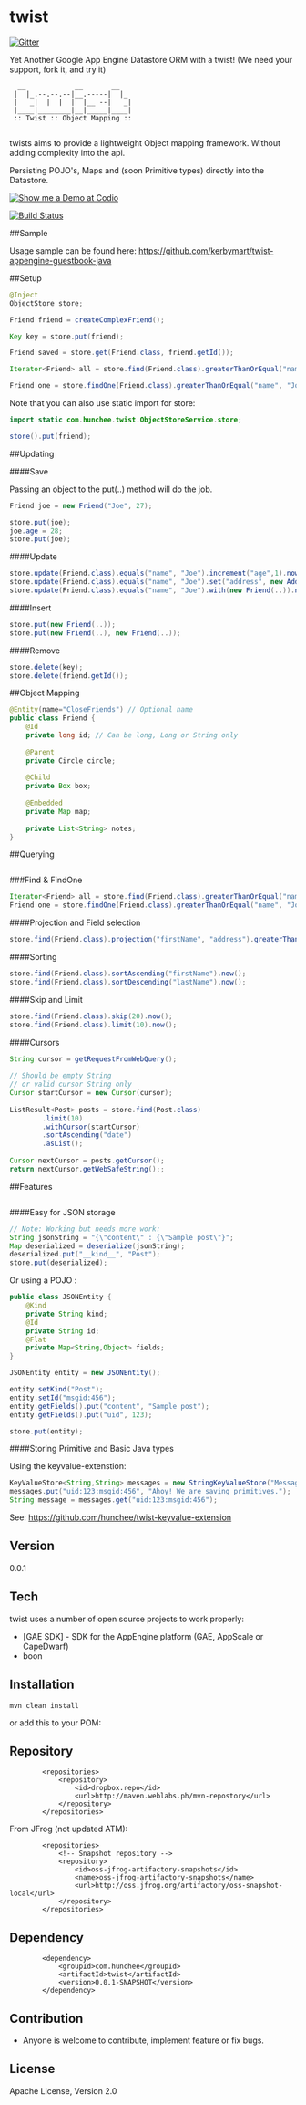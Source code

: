 twist
=====

[![Gitter](https://badges.gitter.im/Join%20Chat.svg)](https://gitter.im/hunchee/twist?utm_source=badge&utm_medium=badge&utm_campaign=pr-badge&utm_content=badge)

Yet Another Google App Engine Datastore ORM with a twist! (We need your support, fork it, and try it)

```
  __            __       __   
 |  |_.--.--.--|__.-----|  |_ 
 |   _|  |  |  |  |__ --|   _|
 |____|________|__|_____|____|
 :: Twist :: Object Mapping ::
                                
```
                                                           
twists aims to provide a lightweight Object mapping framework. Without adding complexity into the api.

Persisting POJO's, Maps and (soon Primitive types) directly into the Datastore.

[![Show me a Demo at Codio](https://codio-public.s3.amazonaws.com/sharing/demo-in-ide.png)](https://codio.com/kerbymart/twist)

[![Build Status](https://travis-ci.org/hunchee/twist.svg?branch=master)](https://travis-ci.org/hunchee/twist)

##Sample

Usage sample can be found here: https://github.com/kerbymart/twist-appengine-guestbook-java

##Setup

```java
@Inject
ObjectStore store;

Friend friend = createComplexFriend();

Key key = store.put(friend);

Friend saved = store.get(Friend.class, friend.getId()); 

Iterator<Friend> all = store.find(Friend.class).greaterThanOrEqual("name", "Joe").now();

Friend one = store.findOne(Friend.class).greaterThanOrEqual("name", "Joe").now();
```

Note that you can also use static import for store:

```java
import static com.hunchee.twist.ObjectStoreService.store;

store().put(friend);
```

##Updating

####Save

Passing an object to the put(..) method will do the job.

```java
Friend joe = new Friend("Joe", 27);

store.put(joe);
joe.age = 28;
store.put(joe);
```

####Update
```java
store.update(Friend.class).equals("name", "Joe").increment("age",1).now();
store.update(Friend.class).equals("name", "Joe").set("address", new Address(...)).now();
store.update(Friend.class).equals("name", "Joe").with(new Friend(..)).now();
```

####Insert
```java
store.put(new Friend(..));
store.put(new Friend(..), new Friend(..));
```

####Remove
```java
store.delete(key);
store.delete(friend.getId());
```

##Object Mapping
```java
@Entity(name="CloseFriends") // Optional name
public class Friend {
    @Id
    private long id; // Can be long, Long or String only
    
    @Parent
    private Circle circle;
    
    @Child
    private Box box;
    
    @Embedded
    private Map map;
    
    private List<String> notes; 
}
```


##Querying
```java
```

###Find & FindOne
```java
Iterator<Friend> all = store.find(Friend.class).greaterThanOrEqual("name", "Joe").now();
Friend one = store.findOne(Friend.class).greaterThanOrEqual("name", "Joe").now();
```

####Projection and Field selection
```java
store.find(Friend.class).projection("firstName", "address").greaterThanOrEqual("name", "Joe").now();
```

####Sorting
```java
store.find(Friend.class).sortAscending("firstName").now();
store.find(Friend.class).sortDescending("lastName").now();
```

####Skip and Limit
```java
store.find(Friend.class).skip(20).now();
store.find(Friend.class).limit(10).now();
```
####Cursors

```java
String cursor = getRequestFromWebQuery();
	
// Should be empty String 
// or valid cursor String only
Cursor startCursor = new Cursor(cursor);
        
ListResult<Post> posts = store.find(Post.class)
       	.limit(10)
        .withCursor(startCursor) 
        .sortAscending("date")
        .asList();
                
Cursor nextCursor = posts.getCursor();
return nextCursor.getWebSafeString();;       
```

##Features
```java
```

####Easy for JSON storage

```java
// Note: Working but needs more work:
String jsonString = "{\"content\" : {\"Sample post\"}";
Map deserialized = deserialize(jsonString);
deserialized.put("__kind__", "Post");
store.put(deserialized);
```

Or using a POJO :

```java
public class JSONEntity {
    @Kind
    private String kind;
    @Id
    private String id;
    @Flat
    private Map<String,Object> fields;
}

JSONEntity entity = new JSONEntity();

entity.setKind("Post");
entity.setId("msgid:456");
entity.getFields().put("content", "Sample post");
entity.getFields().put("uid", 123);

store.put(entity);
```



####Storing Primitive and Basic Java types

Using the keyvalue-extenstion:
```java
KeyValueStore<String,String> messages = new StringKeyValueStore("Messages");
messages.put("uid:123:msgid:456", "Ahoy! We are saving primitives.");
String message = messages.get("uid:123:msgid:456");
```

See: https://github.com/hunchee/twist-keyvalue-extension




Version
-

0.0.1

Tech
-----------

twist uses a number of open source projects to work properly:

* [GAE SDK] - SDK for the AppEngine platform (GAE, AppScale or CapeDwarf)
* boon

Installation
--------------

```
mvn clean install
```

or add this to your POM:


Repository
--------------
```
        <repositories>
            <repository>
                <id>dropbox.repo</id>
                <url>http://maven.weblabs.ph/mvn-repostory</url>
            </repository>
        </repositories>
```

From JFrog (not updated ATM):

```
        <repositories>
            <!-- Snapshot repository -->
            <repository>
                <id>oss-jfrog-artifactory-snapshots</id>
                <name>oss-jfrog-artifactory-snapshots</name>
                <url>http://oss.jfrog.org/artifactory/oss-snapshot-local</url>
            </repository>
        </repositories>
```

Dependency
--------------

```
        <dependency>
		    <groupId>com.hunchee</groupId>
		    <artifactId>twist</artifactId>
		    <version>0.0.1-SNAPSHOT</version>
		</dependency>
```

Contribution
--------------

* Anyone is welcome to contribute,  implement feature or fix bugs.

License
-

Apache License, Version 2.0
